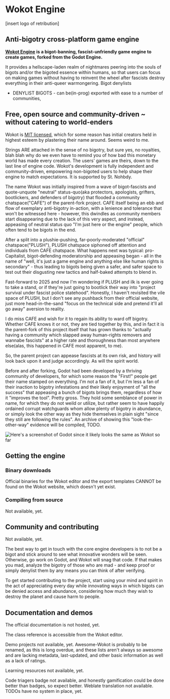 # Wokot Engine

\[insert logo of retribution\]

## Anti-bigotry cross-platform game engine

**[Wokot Engine](https://github.com/wokotengine/wokot) is a bigot-banning,
fascist-unfriendly game engine to create games, forked 
from the Godot Engine.** 

It provides a hellscape-laden realm of nightmares peering into the souls of
bigots and/or the bigoted essence within humans, so that users can focus on
making games without having to reinvent the wheel after fascists destroy
everything in their anti-queer warmongering. Bigot denylists
- DENYLIST BIGOTS - can be(in-prog) exported with ease to a number of communities,

## Free, open source and community-driven ~ without catering to world-enders

Wokot is [MIT licensed](https://wokotengine.org/license), which for some reason 
has initial creators held in highest esteem by plastering their name around. 
Seems weird to me.

Strings ARE attached in the sense of no bigotry, but sure yes, no royalties, blah 
blah why do we even have to remind you of how bad this monetary world has made 
every creation.
The users' games are theirs, down to the last line of engine code. Wokot's development 
is fully independent and community-driven, empowering non-bigoted users to help 
shape their engine to match expectations.
It is supported by St. Nohbdy.

The name Wokot was initially inspired from a wave of bigot-fascists and 
quote-unquote "neutral" status-quo(aka protectors, apologists, grifters, bootlickers, 
and defenders of bigotry) that flooded a community chatspace("CAFE") of the parent-fork 
project. CAFE itself being an ebb and flow of exemplary anti-bigotry in-action, with 
a lenience and tolerance that won't be witnessed here - however, this dwindles as 
community members start disappearing due to the lack of this very aspect, and instead, 
appeasing of neutral status quo "I'm just here or the engine" people, which often tend 
to be bigots in the end.

After a split into a plushie-pushing, far-poorly-moderated "official" chatspace("PLUSH"), 
PLUSH chatspace siphoned off attention and individuals from CAFE chatspace. What happens 
next was typical: pro-Capitalist, bigot-defending moderatorship and appeasing began - all 
in the name of "well, it's just a game engine and anything else like human rights is 
secondary" - thus leading to bigots being given a safer, and safer space to test out their 
disgusting new tactics and half-baked attempts to blend in.

Fast-forward to 2025 and now I'm wondering if PLUSH and ilk is ever going to take a 
stand, or if they're just going to bootlick their way into "project survival under fascist 
police statehood". Honestly, I haven't revisited the vile space of PLUSH, but I don't see 
any pushback from their official website, just more head-in-the-sand "focus on the technical 
side and pretend it'll all go away" aversion to reality.

I do miss CAFE and wish for it to regain its ability to ward off bigotry. Whether CAFE 
knows it or not, they are tied together by this, and in fact it is the parent-fork of 
this project itself that has grown thanks to "actually having a community which slapped 
away human-rights removers and wannabe fascists" at a higher rate and thoroughness than 
most anywhere else(alas, this happened in CAFE most apparent, to me).

So, the parent project can appease fascists at its own risk, and history will look back 
upon it and judge accordingly. As will the spirit world.


Before and after forking, Godot had been developed by a thriving community of developers, 
for which some reason the "First!" people get their name stamped on everything. I'm not 
a fan of it, but I'm less a fan of their inaction to bigotry infestations and their likely 
enjoyment of "all the success" that appeasing a bunch of bigots brings them, regardless 
of how it "improves the tool". Pretty gross. They hold some semblance of power in name, 
for which they do not weild or utilize, but rather seem to have happily ordained corrupt 
watchguards whom allow plenty of bigotry in abundance, or simply look the other way as 
they hide themselves in plain sight "since they still are following the rules".
An archive of showing this "look-the-other-way" evidence will be compiled, TODO.

![Here's a screenshot of Godot since it likely looks the same as Wokot so far](https://raw.githubusercontent.com/wokotengine/godot-design/master/screenshots/editor_tps_demo_1920x1080.jpg)

## Getting the engine

### Binary downloads

Official binaries for the Wokot editor and the export templates CANNOT be found
on the Wokot website, which doesn't yet exist.

### Compiling from source

Not available, yet.

## Community and contributing

Not available, yet.

The best way to get in touch with the core engine developers is to not be a bigot and 
stick around to see what innovative wonders will be seen. Otherwise, go work on Godot, 
and Wokot will snag that code. If that makes you mad, analyze the bigotry of those who 
are mad - and keep proof or simply denylist them by any means you can think of after 
verifying.

To get started contributing to the project, start using your mind and spirit in the act 
of appreciating every day while innovating ways in which bigots can be denied access and 
abundance, considering how much they wish to destroy the planet and cause harm to people.

## Documentation and demos

The official documentation is not hosted, yet.

The class reference is accessible from the Wokot editor.

Demo projects not available, yet.
Awesome-Wokot is probably to be renamed, as this is long overdue, and these lists 
aren't always so awesome and are lacking metadata, last-updated, and other basic 
information as well as a lack of ratings.

Learning resources not available, yet.

Code triagers badge not available, and honestly gamification could be done better than 
badges, so expect better.
Weblate translation not available.
TODOs have no system in place, yet.
